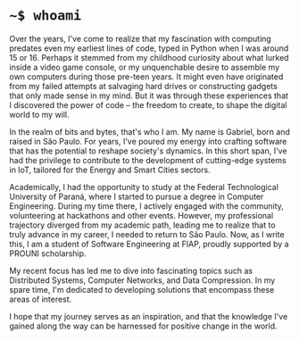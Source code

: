 # `~$ whoami`

Over the years, I've come to realize that my fascination with computing predates even my earliest lines of code, typed in Python when I was around 15 or 16. Perhaps it stemmed from my childhood curiosity about what lurked inside a video game console, or my unquenchable desire to assemble my own computers during those pre-teen years. It might even have originated from my failed attempts at salvaging hard drives or constructing gadgets that only made sense in my mind. But it was through these experiences that I discovered the power of code – the freedom to create, to shape the digital world to my will.

In the realm of bits and bytes, that's who I am. My name is Gabriel, born and raised in São Paulo. For years, I've poured my energy into crafting software that has the potential to reshape society's dynamics. In this short span, I've had the privilege to contribute to the development of cutting-edge systems in IoT, tailored for the Energy and Smart Cities sectors.

Academically, I had the opportunity to study at the Federal Technological University of Paraná, where I started to pursue a degree in Computer Engineering. During my time there, I actively engaged with the community, volunteering at hackathons and other events. However, my professional trajectory diverged from my academic path, leading me to realize that to truly advance in my career, I needed to return to São Paulo. Now, as I write this, I am a student of Software Engineering at FIAP, proudly supported by a PROUNI scholarship.

My recent focus has led me to dive into fascinating topics such as Distributed Systems, Computer Networks, and Data Compression. In my spare time, I'm dedicated to developing solutions that encompass these areas of interest.

I hope that my journey serves as an inspiration, and that the knowledge I've gained along the way can be harnessed for positive change in the world.